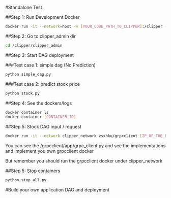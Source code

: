 #Standalone Test

##Step 1: Run Development Docker 
```sh
docker run -it --network=host -v [YOUR_CODE_PATH_TO_CLIPPER]:/clipper -v /var/run/docker.sock:/var/run/docker.sock -v /tmp:/tmp zsxhku/clipper_test:version1
```

##Step 2: Go to clipper_admin dir

```sh
cd /clipper/clipper_admin
```
##Step 3: Start DAG deployment

###Test case 1: simple dag (No Prediction)
```sh
python simple_dag.py
```

###Test case 2: predict stock price
```sh
python stock.py
```
##Step 4: See the dockers/logs
```sh
docker container ls 
docker container [CONTAINER_ID]
```
##Step 5: Stock DAG input / request
```sh
docker run -it --network clipper_network zsxhku/grpcclient [IP_OF_THE_ENTRY_PROXY] 22223
```
You can see the /grpcclient/app/grpc_client.py and see the implementations and implement you own grpcclient docker

But remember you should run the grpcclient docker under clipper_network


##Step 5: Stop containers
```sh
python stop_all.py
```

#Build your own application DAG and deployment 






